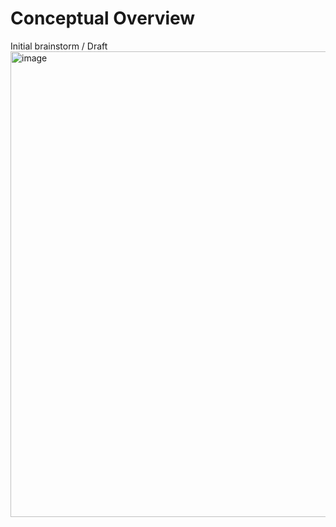 # Conceptual Overview
Initial brainstorm / Draft
<img width="745" alt="image" src="https://github.com/fdraeger/eChessBoard/assets/19647221/de4a8cd2-9635-4102-b751-3bd017276d13">


